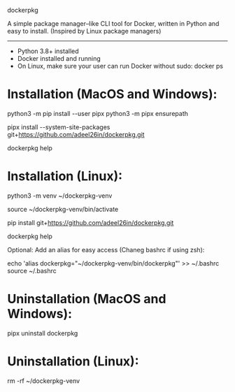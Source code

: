 dockerpkg

A simple package manager–like CLI tool for Docker, written in Python and easy to install. (Inspired by Linux package managers)

---


- Python 3.8+ installed
- Docker installed and running
- On Linux, make sure your user can run Docker without sudo: docker ps


# Installation (MacOS and Windows):

python3 -m pip install --user pipx
python3 -m pipx ensurepath

pipx install --system-site-packages git+https://github.com/adeel26in/dockerpkg.git

dockerpkg help

# Installation (Linux):

python3 -m venv ~/dockerpkg-venv

source ~/dockerpkg-venv/bin/activate

pip install git+https://github.com/adeel26in/dockerpkg.git

dockerpkg help

Optional: Add an alias for easy access (Chaneg bashrc if using zsh):

echo 'alias dockerpkg="~/dockerpkg-venv/bin/dockerpkg"' >> ~/.bashrc
source ~/.bashrc

# Uninstallation (MacOS and Windows):

pipx uninstall dockerpkg

# Uninstallation (Linux):

rm -rf ~/dockerpkg-venv

